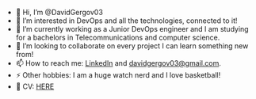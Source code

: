 - 👋 Hi, I’m @DavidGergov03
- 👀 I’m interested in DevOps and all the technologies, connected to it!
- 🌱 I’m currently working as a Junior DevOps engineer and I am studying for a bachelors in Telecommunications and computer science.
- 💞️ I’m looking to collaborate on every project I can learn something new from!
- 📫 How to reach me: [LinkedIn](https://www.linkedin.com/in/david-gergov-885249297/) and davidgergov03@gmail.com.
- ⚡ Other hobbies: I am a huge watch nerd and I love basketball!
- 💼 CV: [HERE](https://www.canva.com/design/DAF_-t4A5Bk/4aVBtpnKBtcZxpyh5R1C0A/view?utm_content=DAF_t4A5Bk&utm_campaign=designshare&utm_medium=link&utm_source=editor)
<!---
DavidGergov03/DavidGergov03 is a ✨ special ✨ repository because its `README.md` (this file) appears on your GitHub profile.
You can click the Preview link to take a look at your changes.
--->
